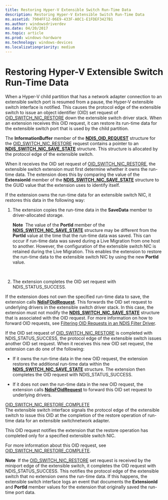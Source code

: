 ```yaml
---
title: Restoring Hyper-V Extensible Switch Run-Time Data
description: Restoring Hyper-V Extensible Switch Run-Time Data
ms.assetid: 7904FF12-06E9-433F-A0C1-E1FDEF3427B1
ms.author: windowsdriverdev
ms.date: 04/20/2017
ms.topic: article
ms.prod: windows-hardware
ms.technology: windows-devices
ms.localizationpriority: medium
---
```


# Restoring Hyper-V Extensible Switch Run-Time Data


When a Hyper-V child partition that has a network adapter connection to an extensible switch port is resumed from a pause, the Hyper-V extensible switch interface is notified. This causes the protocol edge of the extensible switch to issue an object identifier (OID) set request of [OID\_SWITCH\_NIC\_RESTORE](https://msdn.microsoft.com/library/windows/hardware/hh598267) down the extensible switch driver stack. When an extension receives this OID request, it can restore its run-time data for the extensible switch port that is used by the child partition.

The **InformationBuffer** member of the [**NDIS\_OID\_REQUEST**](https://msdn.microsoft.com/library/windows/hardware/ff566710) structure for the [OID\_SWITCH\_NIC\_RESTORE](https://msdn.microsoft.com/library/windows/hardware/hh598268) request contains a pointer to an [**NDIS\_SWITCH\_NIC\_SAVE\_STATE**](https://msdn.microsoft.com/library/windows/hardware/hh598216) structure. This structure is allocated by the protocol edge of the extensible switch.

When it receives the OID set request of [OID\_SWITCH\_NIC\_RESTORE](https://msdn.microsoft.com/library/windows/hardware/hh598267), the extensible switch extension must first determine whether it owns the run-time data. The extension does this by comparing the value of the **ExtensionId** member of the [**NDIS\_SWITCH\_NIC\_SAVE\_STATE**](https://msdn.microsoft.com/library/windows/hardware/hh598216) structure to the GUID value that the extension uses to identify itself.

If the extension owns the run-time data for an extensible switch NIC, it restores this data in the following way:

1.  The extension copies the run-time data in the **SaveData** member to driver-allocated storage.

    **Note**  The value of the **PortId** member of the [**NDIS\_SWITCH\_NIC\_SAVE\_STATE**](https://msdn.microsoft.com/library/windows/hardware/hh598216) structure may be different from the **PortId** value at the time that the run-time data was saved. This can occur if run-time data was saved during a Live Migration from one host to another. However, the configuration of the extensible switch NIC is retained during the Live Migration. This enables the extension to restore the run-time data to the extensible switch NIC by using the new **PortId** value.

     

2.  The extension completes the OID set request with NDIS\_STATUS\_SUCCESS.

If the extension does not own the specified run-time data to save, the extension calls [**NdisFOidRequest**](https://msdn.microsoft.com/library/windows/hardware/ff561830). This forwards the OID set request to underlying drivers in the extensible switch driver stack. In this case, the extension must not modify the [**NDIS\_SWITCH\_NIC\_SAVE\_STATE**](https://msdn.microsoft.com/library/windows/hardware/hh598216) structure that is associated with the OID request. For more information on how to forward OID requests, see [Filtering OID Requests in an NDIS Filter Driver](filtering-oid-requests-in-an-ndis-filter-driver.md).

If the OID set request of [OID\_SWITCH\_NIC\_RESTORE](https://msdn.microsoft.com/library/windows/hardware/hh598267) is completed with NDIS\_STATUS\_SUCCESS, the protocol edge of the extensible switch issues another OID set request. When it receives this new OID set request, the extension can do one of the following:

-   If it owns the run-time data in the new OID request, the extension restores the additional run-time data within the [**NDIS\_SWITCH\_NIC\_SAVE\_STATE**](https://msdn.microsoft.com/library/windows/hardware/hh598216) structure. The extension then completes the OID request with NDIS\_STATUS\_SUCCESS.

-   If it does not own the run-time data in the new OID request, the extension calls [**NdisFOidRequest**](https://msdn.microsoft.com/library/windows/hardware/ff561830) to forward this OID set request to underlying drivers.

<a href="" id="oid-switch-nic-restore-complete"></a>[OID\_SWITCH\_NIC\_RESTORE\_COMPLETE](https://msdn.microsoft.com/library/windows/hardware/hh846215)  
The extensible switch interface signals the protocol edge of the extensible switch to issue this OID at the completion of the restore operation of run-time data for an extensible switchnetwork adapter.

This OID request notifies the extension that the restore operation has completed only for a specified extensible switch NIC.

For more information about this OID request, see [OID\_SWITCH\_NIC\_RESTORE\_COMPLETE](https://msdn.microsoft.com/library/windows/hardware/hh846215).

**Note**  If the [OID\_SWITCH\_NIC\_RESTORE](https://msdn.microsoft.com/library/windows/hardware/hh598267) set request is received by the miniport edge of the extensible switch, it completes the OID request with NDIS\_STATUS\_SUCCESS. This notifies the protocol edge of the extensible switch that no extension owns the run-time data. If this happens, the extensible switch interface logs an event that documents the **ExtensionId** and **PortId** member values for the extension that originally saved the run-time port data.

 

 

 





